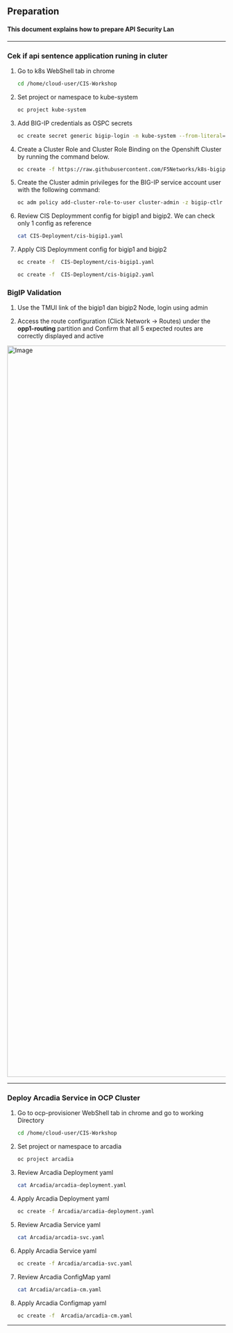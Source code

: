 ## Preparation

#### This document explains how to prepare API Security Lan

---

### Cek if api sentence application runing in cluter

1. Go to k8s WebShell tab in chrome 
   ```bash
   cd /home/cloud-user/CIS-Workshop
   ```
2. Set project or namespace to kube-system
   ```bash
   oc project kube-system
   ```
3. Add BIG-IP credentials as OSPC secrets
   ```bash
   oc create secret generic bigip-login -n kube-system --from-literal=username=admin --from-literal=password=f5demo#1
   ```
4. Create a Cluster Role and Cluster Role Binding on the Openshift Cluster by running the command below.
   ```bash
   oc create -f https://raw.githubusercontent.com/F5Networks/k8s-bigip-ctlr/2.x-master/docs/config_examples/rbac/openshift_rbac.yaml
   ```
5. Create the Cluster admin privileges for the BIG-IP service account user with the following command:
   ```bash
   oc adm policy add-cluster-role-to-user cluster-admin -z bigip-ctlr -n kube-system
   ```
6. Review CIS Deploymment config for bigip1 and bigip2. We can check only 1 config as reference
   ```bash
   cat CIS-Deployment/cis-bigip1.yaml
   ```
7. Apply CIS Deploymment config for bigip1 and bigip2
   ```bash
   oc create -f  CIS-Deployment/cis-bigip1.yaml
   
   oc create -f  CIS-Deployment/cis-bigip2.yaml
   ```
   
###  BigIP Validation

1. Use the TMUI link of the bigip1 dan bigip2 Node, login using admin

2. Access the route configuration (Click Network -> Routes) under the **opp1-routing** partition and Confirm that all 5 expected routes are correctly displayed and active

<img width="1681" alt="Image" src="https://github.com/user-attachments/assets/442193c0-0a29-4c47-bc8e-8d8e07999539" />

---

###  Deploy Arcadia Service in OCP Cluster

1. Go to ocp-provisioner WebShell tab in chrome  and go to working Directory
   ```bash
   cd /home/cloud-user/CIS-Workshop
   ```
2. Set project or namespace to arcadia
   ```bash
   oc project arcadia
   ```
3. Review Arcadia Deployment yaml
   ```bash
   cat Arcadia/arcadia-deployment.yaml 
   ```
4. Apply Arcadia Deployment yaml
   ```bash
   oc create -f Arcadia/arcadia-deployment.yaml 
   ```
5. Review Arcadia Service yaml
   ```bash
   cat Arcadia/arcadia-svc.yaml
   ```
6. Apply Arcadia Service yaml
   ```bash
   oc create -f Arcadia/arcadia-svc.yaml
   ```
7. Review Arcadia ConfigMap yaml
   ```bash
   cat Arcadia/arcadia-cm.yaml
   ```
6. Apply Arcadia Configmap yaml
   ```bash
   oc create -f  Arcadia/arcadia-cm.yaml
   ```

---
